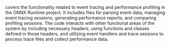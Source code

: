 covers the functionality related to event tracing and performance profiling in the ONNX Runtime project. It includes files for parsing event data, managing event tracing sessions, generating performance reports, and comparing profiling sessions. The code interacts with other functional areas of the system by including necessary headers, using functions and classes defined in those headers, and utilizing event handlers and trace sessions to process trace files and collect performance data.